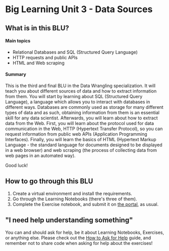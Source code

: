 # Big Learning Unit 3 - Data Sources


## What is in this BLU?

#### Main topics

- Relational Databases and SQL (Structured Query Language)
- HTTP requests and public APIs
- HTML and Web scraping

#### Summary

This is the third and final BLU in the Data Wrangling specialization. It will teach you about different sources of data and how to extract information from them.
You will start by learning about SQL (Structured Query Language), a language which allows you to interact with databases in different ways. Databases are commonly used as storage for many different types of data and as such, obtaining information from them is an essential skill for any data scientist.
Afterwards, you will learn about how to extract data from the Web. First, you will learn about the protocol used for data communication in the Web, HTTP (Hypertext Transfer Protocol), so you can request information from public web APIs (Application Programming Interfaces). Finally, you will learn the basics of HTML (Hypertext Markup Language - the standard language for documents designed to be displayed in a web browser) and web scraping (the process of collecting data from web pages in an automated way).

Good luck!

## How to go through this BLU

1. Create a virtual environment and install the requirements.
2. Go through the Learning Notebooks (there's three of them).
3. Complete the Exercise notebook, and submit it on [the portal](https://portal.lisbondatascience.org), as usual.

## "I need help understanding something"

You can and should ask for help, be it about Learning Notebooks, Exercises, or anything else. Please check out the [How to Ask for Help](https://github.com/LDSSA/wiki/wiki/How-to-ask-for-and-give-help) guide, and remember not to share code when asking for help about the exercises! 

